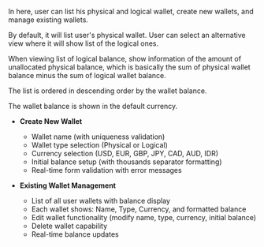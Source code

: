 In here, user can list his physical and logical wallet, create new wallets, and manage existing 
wallets.

By default, it will list user's physical wallet. User can select an alternative view where it will 
show list of the logical ones.

When viewing list of logical balance, show information of the amount of unallocated physical 
balance, which is basically the sum of physical wallet balance minus the sum of logical wallet 
balance.

The list is ordered in descending order by the wallet balance.

The wallet balance is shown in the default currency.

- **Create New Wallet**
    - Wallet name (with uniqueness validation)
    - Wallet type selection (Physical or Logical)
    - Currency selection (USD, EUR, GBP, JPY, CAD, AUD, IDR)
    - Initial balance setup (with thousands separator formatting)
    - Real-time form validation with error messages

- **Existing Wallet Management**
    - List of all user wallets with balance display
    - Each wallet shows: Name, Type, Currency, and formatted balance
    - Edit wallet functionality (modify name, type, currency, initial balance)
    - Delete wallet capability
    - Real-time balance updates